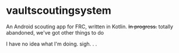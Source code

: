 # vaultscoutingsystem
An Android scouting app for FRC, written in Kotlin. ~~In progress.~~ totally abandoned, we've got other things to do

I have no idea what I'm doing.
sigh. . .
